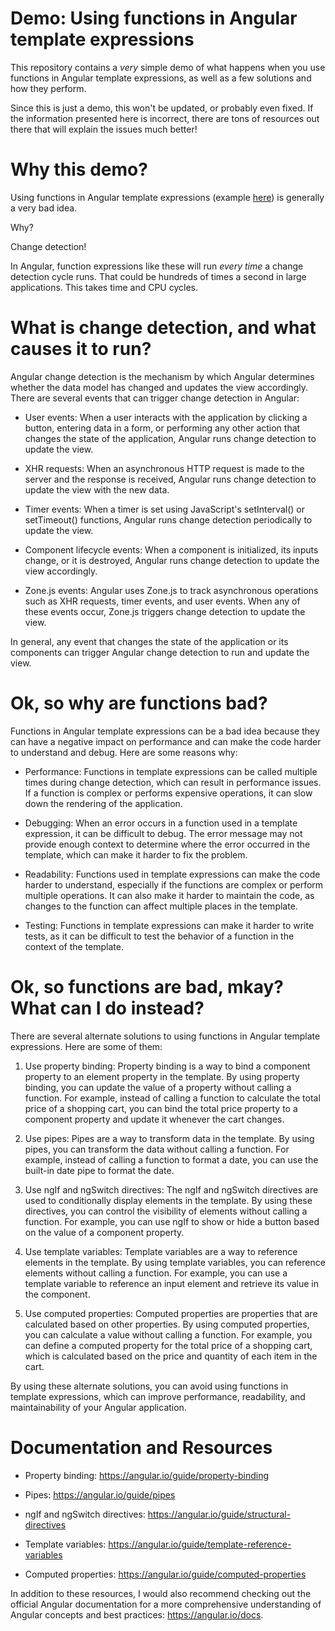 # Demo: Using functions in Angular template expressions

This repository contains a _very_ simple demo of what happens when you use functions in Angular template expressions, as well as a few solutions and how they perform.

Since this is just a demo, this won't be updated, or probably even fixed. If the information presented here is incorrect, there are tons of resources out there that will explain the issues much better!

# Why this demo?

Using functions in Angular template expressions (example [here](https://github.com/aelders-ncino/angular-template-expression-functions/blob/928074da074082e0694eb3a79f8d465ff61ee471/src/app/period/period.component.html#L1)) is generally a very bad idea.

Why?

Change detection!

In Angular, function expressions like these will run _every time_ a change detection cycle runs. That could be hundreds of times a second in large applications. This takes time and CPU cycles.

# What is change detection, and what causes it to run?

Angular change detection is the mechanism by which Angular determines whether the data model has changed and updates the view accordingly. There are several events that can trigger change detection in Angular:

- User events: When a user interacts with the application by clicking a button, entering data in a form, or performing any other action that changes the state of the application, Angular runs change detection to update the view.

- XHR requests: When an asynchronous HTTP request is made to the server and the response is received, Angular runs change detection to update the view with the new data.

- Timer events: When a timer is set using JavaScript's setInterval() or setTimeout() functions, Angular runs change detection periodically to update the view.

- Component lifecycle events: When a component is initialized, its inputs change, or it is destroyed, Angular runs change detection to update the view accordingly.

- Zone.js events: Angular uses Zone.js to track asynchronous operations such as XHR requests, timer events, and user events. When any of these events occur, Zone.js triggers change detection to update the view.

In general, any event that changes the state of the application or its components can trigger Angular change detection to run and update the view.

# Ok, so why are functions bad?

Functions in Angular template expressions can be a bad idea because they can have a negative impact on performance and can make the code harder to understand and debug. Here are some reasons why:

- Performance: Functions in template expressions can be called multiple times during change detection, which can result in performance issues. If a function is complex or performs expensive operations, it can slow down the rendering of the application.

- Debugging: When an error occurs in a function used in a template expression, it can be difficult to debug. The error message may not provide enough context to determine where the error occurred in the template, which can make it harder to fix the problem.

- Readability: Functions used in template expressions can make the code harder to understand, especially if the functions are complex or perform multiple operations. It can also make it harder to maintain the code, as changes to the function can affect multiple places in the template.

- Testing: Functions in template expressions can make it harder to write tests, as it can be difficult to test the behavior of a function in the context of the template.

# Ok, so functions are bad, mkay? What can I do instead?

There are several alternate solutions to using functions in Angular template expressions. Here are some of them:

1. Use property binding: Property binding is a way to bind a component property to an element property in the template. By using property binding, you can update the value of a property without calling a function. For example, instead of calling a function to calculate the total price of a shopping cart, you can bind the total price property to a component property and update it whenever the cart changes.

2. Use pipes: Pipes are a way to transform data in the template. By using pipes, you can transform the data without calling a function. For example, instead of calling a function to format a date, you can use the built-in date pipe to format the date.

3. Use ngIf and ngSwitch directives: The ngIf and ngSwitch directives are used to conditionally display elements in the template. By using these directives, you can control the visibility of elements without calling a function. For example, you can use ngIf to show or hide a button based on the value of a component property.

4. Use template variables: Template variables are a way to reference elements in the template. By using template variables, you can reference elements without calling a function. For example, you can use a template variable to reference an input element and retrieve its value in the component.

5. Use computed properties: Computed properties are properties that are calculated based on other properties. By using computed properties, you can calculate a value without calling a function. For example, you can define a computed property for the total price of a shopping cart, which is calculated based on the price and quantity of each item in the cart.

By using these alternate solutions, you can avoid using functions in template expressions, which can improve performance, readability, and maintainability of your Angular application.

# Documentation and Resources

- Property binding: https://angular.io/guide/property-binding

- Pipes: https://angular.io/guide/pipes

- ngIf and ngSwitch directives: https://angular.io/guide/structural-directives

- Template variables: https://angular.io/guide/template-reference-variables

- Computed properties: https://angular.io/guide/computed-properties

In addition to these resources, I would also recommend checking out the official Angular documentation for a more comprehensive understanding of Angular concepts and best practices: https://angular.io/docs.
